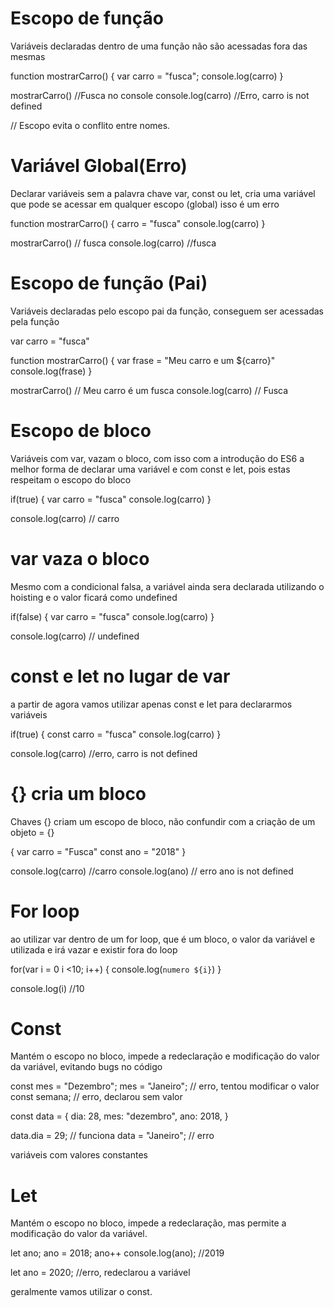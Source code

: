 # Escopo de função

Variáveis declaradas dentro de uma função não são acessadas fora das mesmas

function mostrarCarro() {
var carro = "fusca";
console.log(carro)
}

mostrarCarro() //Fusca no console
console.log(carro) //Erro, carro is not defined

// Escopo evita o conflito entre nomes.

# Variável Global(Erro)

Declarar variáveis sem a palavra chave var, const ou let, cria uma variável que pode se acessar em qualquer escopo (global) isso é um erro

function mostrarCarro() {
carro = "fusca"
console.log(carro)
}

mostrarCarro() // fusca
console.log(carro) //fusca

# Escopo de função (Pai)

Variáveis declaradas pelo escopo pai da função, conseguem ser acessadas pela função

var carro = "fusca"

function mostrarCarro() {
var frase = "Meu carro e um ${carro}"
console.log(frase)
}

mostrarCarro() // Meu carro é um fusca
console.log(carro) // Fusca

# Escopo de bloco

Variáveis com var, vazam o bloco, com isso com a introdução do ES6 a melhor forma de declarar uma variável e com const e let, pois estas respeitam o escopo do bloco

if(true) {
var carro = "fusca"
console.log(carro)
}

console.log(carro) // carro

# var vaza o bloco

Mesmo com a condicional falsa, a variável ainda sera declarada utilizando o hoisting e o valor ficará como undefined

if(false) {
var carro = "fusca"
console.log(carro)
}

console.log(carro) // undefined

# const e let no lugar de var

a partir de agora vamos utilizar apenas const e let para declararmos variáveis

if(true) {
const carro = "fusca"
console.log(carro)
}

console.log(carro) //erro, carro is not defined

# {} cria um bloco

Chaves {} criam um escopo de bloco, não confundir com a criação de um objeto
= {}

{
var carro = "Fusca"
const ano = "2018"
}

console.log(carro) //carro
console.log(ano) // erro ano is not defined

# For loop

ao utilizar var dentro de um for loop, que é um bloco, o valor da variável e utilizada e irá vazar e existir fora do loop

for(var i = 0 i <10; i++) {
console.log(`numero ${i}`)
}

console.log(i) //10

# Const

Mantém o escopo no bloco, impede a redeclaração e modificação do valor da variável, evitando bugs no código

const mes = "Dezembro";
mes = "Janeiro"; // erro, tentou modificar o valor
const semana; // erro, declarou sem valor

const data = {
dia: 28,
mes: "dezembro",
ano: 2018,
}

data.dia = 29; // funciona
data = "Janeiro"; // erro

variáveis com valores constantes

# Let

Mantém o escopo no bloco, impede a redeclaração, mas permite a modificação do valor da variável.

let ano;
ano = 2018;
ano++
console.log(ano); //2019

let ano = 2020; //erro, redeclarou a variável

geralmente vamos utilizar o const.